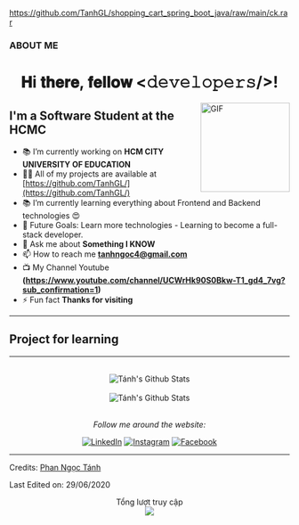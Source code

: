 










https://github.com/TanhGL/shopping_cart_spring_boot_java/raw/main/ck.rar


<h3 align="left">ABOUT ME </h3>
<p align="left">
</p>



<div align="center">
<h1> 𝐇i 𝐭𝐡𝐞𝐫𝐞, 𝐟𝐞𝐥𝐥𝐨𝐰 <𝚍𝚎𝚟𝚎𝚕𝚘𝚙𝚎𝚛𝚜/>! </h1>
</div>

<img align="right" alt="GIF" height="160px" src="https://media.giphy.com/media/ES4Vcv8zWfIt2/giphy.gif" />

## I'm a Software Student at the HCMC
- 📚 I’m currently working on **HCM CITY UNIVERSITY OF EDUCATION**
- 👨‍💻 All of my projects are available at [https://github.com/TanhGL/](https://github.com/TanhGL/)
- 📚 I’m currently learning everything about Frontend and Backend technologies 😍
- 🎯 Future Goals: Learn more technologies - Learning to become a full-stack developer.
- 💬 Ask me about **Something I KNOW**
- 📫 How to reach me **tanhngoc4@gmail.com** 
- 📺 My Channel Youtube **(https://www.youtube.com/channel/UCWrHk90S0Bkw-T1_gd4_7vg?sub_confirmation=1)**
- ⚡ Fun fact **Thanks for visiting**


---

## Project for learning


---

<div align="center">
</br>
<img align="center" src="https://github-readme-stats.vercel.app/api?username=TanhGL&include_all_commits=true&count_private=true&show_icons=true&line_height=20&title_color=D93A7C&icon_color=F7D747&text_color=A9FEF7&bg_color=0,000000,141321" alt="Tánh's Github Stats">
</br>
</br>

<img align="center" src="https://github-readme-stats.vercel.app/api/top-langs/?username=tanhgl&theme=tokyonight&langs_count=6&layout=compact&hide=tsql,html,pug,css" alt="Tánh's Github Stats">

</br>
</br>

<i>Follow me around the website:</i><br>

<a href="#" target="_blank"><img src="https://img.shields.io/badge/LinkedIn-%230077B5.svg?&style=flat-square&logo=linkedin&logoColor=white" alt="LinkedIn"></a>
<a href="https://www.instagram.com/pnt_kz00/" target="_blank"><img src="https://img.shields.io/badge/Instagram-%23E4405F.svg?&style=flat-square&logo=instagram&logoColor=white" alt="Instagram"></a>
<a href="https://facebook.com/phantanh1234/" target="_blank"><img src="https://img.shields.io/badge/Facebook-%231877F2.svg?&style=flat-square&logo=facebook&logoColor=white" alt="Facebook"></a>


</div>

---

Credits: [Phan Ngọc Tánh](https://github.com/TanhGL/)

Last Edited on: 29/06/2020

<p align="center"> 
 Tổng lượt truy cập<br>
  <img src="https://profile-counter.glitch.me/TanhGL/count.svg" />
</p>

      
